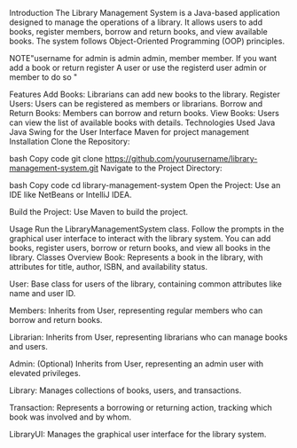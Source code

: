 Introduction
The Library Management System is a Java-based application designed to manage the operations of a library. It allows users to add books, register members, borrow and return books, and view available books. The system follows Object-Oriented Programming (OOP) principles.

NOTE"username for admin is admin admin, member member. If you want add a book or return register A user or use the registerd user admin or member to do so "

Features
Add Books: Librarians can add new books to the library.
Register Users: Users can be registered as members or librarians.
Borrow and Return Books: Members can borrow and return books.
View Books: Users can view the list of available books with details.
Technologies Used
Java
Java Swing for the User Interface
Maven for project management
Installation
Clone the Repository:

bash
Copy code
git clone https://github.com/yourusername/library-management-system.git
Navigate to the Project Directory:

bash
Copy code
cd library-management-system
Open the Project: Use an IDE like NetBeans or IntelliJ IDEA.

Build the Project: Use Maven to build the project.

Usage
Run the LibraryManagementSystem class.
Follow the prompts in the graphical user interface to interact with the library system.
You can add books, register users, borrow or return books, and view all books in the library.
Classes Overview
Book: Represents a book in the library, with attributes for title, author, ISBN, and availability status.

User: Base class for users of the library, containing common attributes like name and user ID.

Members: Inherits from User, representing regular members who can borrow and return books.

Librarian: Inherits from User, representing librarians who can manage books and users.

Admin: (Optional) Inherits from User, representing an admin user with elevated privileges.

Library: Manages collections of books, users, and transactions.

Transaction: Represents a borrowing or returning action, tracking which book was involved and by whom.

LibraryUI: Manages the graphical user interface for the library system.